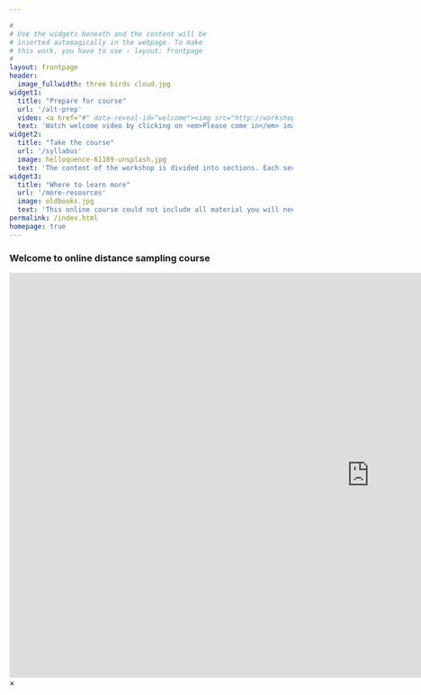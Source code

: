 ```yaml
---

#
# Use the widgets beneath and the content will be
# inserted automagically in the webpage. To make
# this work, you have to use › layout: frontpage
#
layout: frontpage
header:
  image_fullwidth: three birds cloud.jpg
widget1:
  title: "Prepare for course"
  url: '/alt-prep'
  video: <a href="#" data-reveal-id="welcome"><img src="http://workshops.distancesampling.org/online-course/images/welcome-unsplash.jpg"></a>
  text: 'Watch welcome video by clicking on <em>Please come in</em> image. The video describes what we hope you can achieve by taking this course. The course is a mix of lectures, exercises and computer practicals intended to provide an introduction to distance sampling.  <p>Click on <em>more</em> below to explore resources that will help you prepare to take the course.'
widget2:
  title: "Take the course"
  url: '/syllabus'
  image: helloquence-61189-unsplash.jpg
  text: 'The content of the workshop is divided into sections. Each section focuses upon an aspect of distance sampling and can be completed in several hours. <p>Click on this section to reveal an outline of the section you can follow to begin your studies.'
widget3:
  title: "Where to learn more"
  url: '/more-resources'
  image: oldbooks.jpg
  text: 'This online course could not include all material you will need to be proficient at designing, conducting and analysing a distance sampling survey.  Click on this section to find additional resources.'
permalink: /index.html
homepage: true
---
```


<div id="welcome" class="reveal-modal large" data-reveal="" aria-labelledby="modalTitle">
<h3 id="modalTitle">Welcome to online distance sampling course</h3>
<div class="flex-video widescreen" style="display: block;">
	<iframe width="1280" height="720" src="https://www.youtube.com/embed/RyBEgUzhGpk?vq=hd720&amp;rel=0" frameborder="0" allowfullscreen></iframe>
</div>
<a class="close-reveal-modal">&#215;</a>